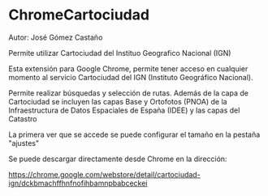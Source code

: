 ChromeCartociudad
=================
Autor: José Gómez Castaño

Permite utilizar Cartociudad del Instituo Geografico Nacional (IGN)

Esta extensión para Google Chrome, permite tener acceso en cualquier momento al servicio Cartociudad del IGN (Instituto Geográfico Nacional).

Permite realizar búsquedas y selección de rutas. Además de la capa de Cartociudad se incluyen las capas Base y Ortofotos (PNOA) de la Infraestructura de Datos Espaciales de España (IDEE) y las capas del Catastro

La primera ver que se accede se puede configurar el tamaño en la pestaña "ajustes"

Se puede descargar directamente desde Chrome en la dirección:

https://chrome.google.com/webstore/detail/cartociudad-ign/dckbmachffhnfnofihbamnpbabceckei
